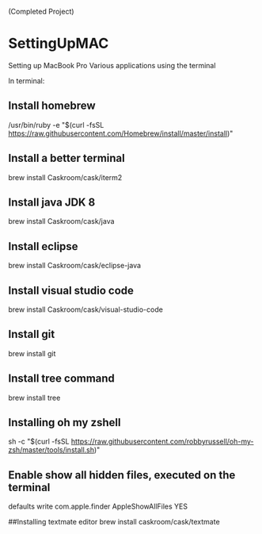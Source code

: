 (Completed Project)

# SettingUpMAC
Setting up MacBook Pro
Various applications using the terminal


In terminal:


## Install homebrew
/usr/bin/ruby -e "$(curl -fsSL https://raw.githubusercontent.com/Homebrew/install/master/install)"


## Install a better terminal
brew install Caskroom/cask/iterm2 


## Install java JDK 8
brew install Caskroom/cask/java


## Install eclipse
brew install Caskroom/cask/eclipse-java


## Install visual studio code
brew install Caskroom/cask/visual-studio-code


## Install git
brew install git


## Install tree command
brew install tree


## Installing oh my zshell
sh -c "$(curl -fsSL https://raw.githubusercontent.com/robbyrussell/oh-my-zsh/master/tools/install.sh)"


## Enable show all hidden files, executed on the terminal
defaults write com.apple.finder AppleShowAllFiles YES


##Installing textmate editor
brew install caskroom/cask/textmate

